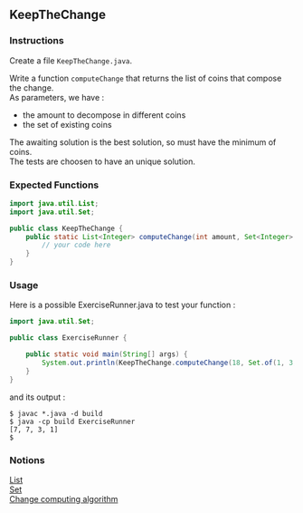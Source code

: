 ## KeepTheChange

### Instructions

Create a file `KeepTheChange.java`.

Write a function `computeChange` that returns the list of coins that compose the change.  
As parameters, we have : 
* the amount to decompose in different coins
* the set of existing coins

The awaiting solution is the best solution, so must have the minimum of coins.  
The tests are choosen to have an unique solution.

### Expected Functions

```java
import java.util.List;
import java.util.Set;

public class KeepTheChange {
    public static List<Integer> computeChange(int amount, Set<Integer> coins) {
        // your code here
    }
}
```

### Usage

Here is a possible ExerciseRunner.java to test your function :

```java
import java.util.Set;

public class ExerciseRunner {

    public static void main(String[] args) {
        System.out.println(KeepTheChange.computeChange(18, Set.of(1, 3, 7)));
    }
}
```

and its output :
```shell
$ javac *.java -d build
$ java -cp build ExerciseRunner 
[7, 7, 3, 1]
$ 
```

### Notions
[List](https://docs.oracle.com/en/java/javase/17/docs/api/java.base/java/util/List.html)  
[Set](https://docs.oracle.com/en/java/javase/17/docs/api/java.base/java/util/Set.html)  
[Change computing algorithm](https://tryalgo.org/fr/2016/12/11/rendudemonnaie)  